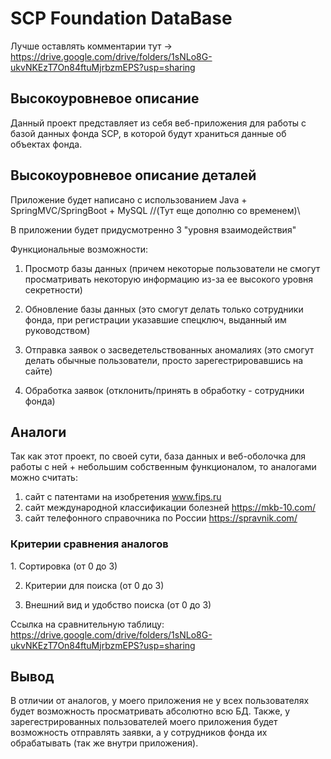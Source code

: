 # SCP Foundation DataBase
Лучше оставлять комментарии тут -> https://drive.google.com/drive/folders/1sNLo8G-ukvNKEzT7On84ftuMjrbzmEPS?usp=sharing
<h2>Высокоуровневое описание</h2>
Данный проект представляет из себя веб-приложения для работы с базой данных фонда SCP, в которой будут храниться данные об объектах фонда.

<h2>Высокоуровневое описание деталей</h2>

Приложение будет написано с использованием Java + SpringMVC/SpringBoot + MySQL //(Тут еще дополню со временем)\\

В приложении будет придусмотренно 3 "уровня взаимодействия"

Функциональные возможности:
1) Просмотр базы данных (причем некоторые пользователи не смогут просматривать некоторую информацию из-за ее высокого уровня секретности)

2) Обновление базы данных (это смогут делать только сотрудники фонда, при регистрации указавшие спецключ, выданный им руководством)

3) Отправка заявок о засведетельствованных аномалиях (это смогут делать обычные пользователи, просто зарегестрировавшись на сайте)

4) Обработка заявок (отклонить/принять в обработку - сотрудники фонда)

<h2>Аналоги</h2>
  
  Так как этот проект, по своей сути, база данных и веб-оболочка для работы с ней + небольшим собственным функционалом, то аналогами можно считать:
  1) сайт с патентами на изобретения www.fips.ru
  2) сайт международной классификации болезней https://mkb-10.com/
  3) сайт телефонного справочника по России https://spravnik.com/

<h3>Критерии сравнения аналогов</h3>
1. Сортировка (от 0 до 3)
 
2) Критерии для поиска (от 0 до 3)

3) Внешний вид и удобство поиска (от 0 до 3)

Ссылка на сравнительную таблицу:
https://drive.google.com/drive/folders/1sNLo8G-ukvNKEzT7On84ftuMjrbzmEPS?usp=sharing

<h2>Вывод</h2>
В отличии от аналогов, у моего приложения не у всех пользователях будет возможность просматривать абсолютно всю БД. Также, у зарегестрированных пользователей моего приложения будет возможность отправлять заявки, а у сотрудников фонда их обрабатывать (так же внутри приложения).
